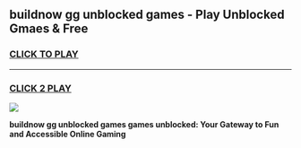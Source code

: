 
## buildnow gg unblocked games - Play Unblocked Gmaes & Free
<h3>
<a href="https://news.freeplayer.one?title=buildnow_gg_unblocked_games&ref=16F">CLICK TO PLAY</a></h3>
<hr>

<h3>
<a href="https://news.freeplayer.one?title=buildnow_gg_unblocked_games&ref=16F">CLICK 2 PLAY</a>
  
</h3>

<a href="https://news.freeplayer.one?title=buildnow_gg_unblocked_games&ref=16F/"><img src="https://clearcache.store/games.png"></a>


**buildnow gg unblocked games games unblocked: Your Gateway to Fun and Accessible Online Gaming**
